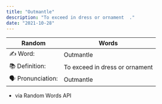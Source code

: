 ```yaml
---
title: "Outmantle"
description: "To exceed in dress or ornament  ."
date: "2021-10-28"
---
```


| Random | Words |
| ----------- | ----------- |
✍️ Word: | Outmantle
📚 Definition: | To exceed in dress or ornament  
🗣 Pronunciation: | Outmantle

- via Random Words API